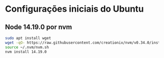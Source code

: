 
# Configurações iniciais do Ubuntu


## Node 14.19.0 por nvm

```bash
sudo apt install wget
wget -qO- https://raw.githubusercontent.com/creationix/nvm/v0.34.0/install.sh | bash
source ~/.nvm/nvm.sh
nvm install 14.19.0
```
    
